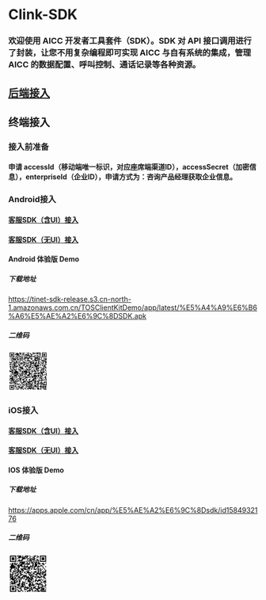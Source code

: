 # Clink-SDK

### 欢迎使用 AICC 开发者工具套件（SDK）。SDK 对 API 接口调用进行了封装，让您不用复杂编程即可实现 AICC 与自有系统的集成，管理 AICC 的数据配置、呼叫控制、通话记录等各种资源。

## [后端接入](https://github.com/ti-net/clink-sdk/blob/master/clink-serversdk/README.md)

## 终端接入

### 接入前准备
#### 申请 accessId（移动端唯一标识，对应座席端渠道ID），accessSecret（加密信息），enterpriseId（企业ID），申请方式为：咨询产品经理获取企业信息。

### Android接入
#### [客服SDK（含UI）接入](https://github.com/ti-net/clink-sdk/blob/master/clink-appsdk/android/%E6%8E%A5%E5%85%A5%E6%96%87%E6%A1%A3/%E5%AE%A2%E6%9C%8DSDK%EF%BC%88%E5%90%ABUI%EF%BC%89/%E5%A4%A9%E6%B6%A6%E5%9C%A8%E7%BA%BF%E5%AE%A2%E6%9C%8DSDK_Android_%E9%9B%86%E6%88%90%E6%96%87%E6%A1%A3.md)
#### [客服SDK（无UI）接入](https://github.com/ti-net/clink-sdk/tree/master/clink-appsdk/android/%E6%8E%A5%E5%85%A5%E6%96%87%E6%A1%A3/%E5%AE%A2%E6%9C%8DSDK%EF%BC%88%E6%97%A0UI%EF%BC%89)
#### Android 体验版 Demo
##### 下载地址
https://tinet-sdk-release.s3.cn-north-1.amazonaws.com.cn/TOSClientKitDemo/app/latest/%E5%A4%A9%E6%B6%A6%E5%AE%A2%E6%9C%8DSDK.apk
##### 二维码
<img src="https://raw.githubusercontent.com/ti-net/clink-sdk/master/clink-appsdk/android/demo/download_qrcode.png" alt="image.png" style="zoom:20%;" />

### iOS接入
#### [客服SDK（含UI）接入](https://github.com/ti-net/clink-sdk/blob/master/clink-appsdk/IOS/%E6%8E%A5%E5%85%A5%E6%96%87%E6%A1%A3/%E5%AE%A2%E6%9C%8DSDK%E5%90%ABUI%E6%8E%A5%E5%85%A5/%E5%A4%A9%E6%B6%A6iOS_SDK_%E6%8E%A5%E5%8F%A3%E6%96%87%E6%A1%A3.md)
#### [客服SDK（无UI）接入](https://github.com/ti-net/clink-sdk/tree/master/clink-appsdk/IOS/%E6%8E%A5%E5%85%A5%E6%96%87%E6%A1%A3/%E5%AE%A2%E6%9C%8DSDK%E6%97%A0UI%E6%8E%A5%E5%85%A5)
#### IOS 体验版 Demo
##### 下载地址
https://apps.apple.com/cn/app/%E5%AE%A2%E6%9C%8Dsdk/id1584932176
##### 二维码
<img src="https://raw.githubusercontent.com/ti-net/clink-sdk/master/clink-appsdk/IOS/IOSOnlineSDK/download_qrcode_ios.png" alt="image.png" style="zoom:20%;" />
